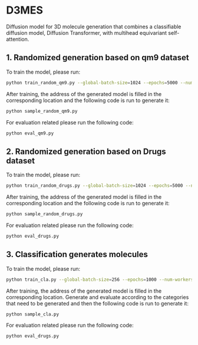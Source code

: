 # D3MES

Diffusion model for 3D molecule generation that combines a classifiable diffusion model, Diffusion Transformer, with multihead equivariant self-attention.

## 1. Randomized generation based on qm9 dataset

To train the model, please run:

```bash
python train_random_qm9.py --global-batch-size=1024 --epochs=5000 --num-workers=0 --ckpt-every=20000
```
After training, the address of the generated model is filled in the corresponding location and the following code is run to generate it:
```bash
python sample_random_qm9.py
```
For evaluation related please run the following code:
```bash
python eval_qm9.py
```
## 2. Randomized generation based on Drugs dataset
To train the model, please run:
```bash
python train_random_drugs.py --global-batch-size=1024 --epochs=5000 --num-workers=0 --ckpt-every=20000
```
After training, the address of the generated model is filled in the corresponding location and the following code is run to generate it:
```bash
python sample_random_drugs.py
```
For evaluation related please run the following code:

```bash
python eval_drugs.py
```
## 3. Classification generates molecules
To train the model, please run:
```bash
python train_cla.py --global-batch-size=256 --epochs=1000 --num-workers=0 --ckpt-every=20000
```
After training, the address of the generated model is filled in the corresponding location. Generate and evaluate according to the categories that need to be generated and then the following code is run to generate it:
```bash
python sample_cla.py
```
For evaluation related please run the following code:
```bash
python eval_drugs.py
```
